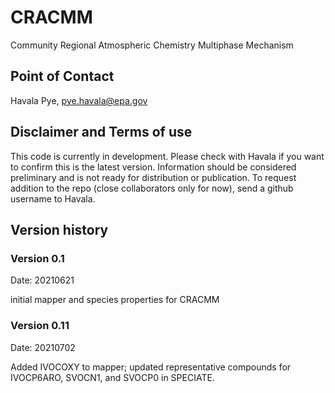 # CRACMM
Community Regional Atmospheric Chemistry Multiphase Mechanism

## Point of Contact
Havala Pye, pye.havala@epa.gov

## Disclaimer and Terms of use
This code is currently in development. Please check with Havala if you want to confirm this is the latest version. Information should be considered preliminary and is not ready for distribution or publication. To request addition to the repo (close collaborators only for now), send a github username to Havala.

## Version history

### Version 0.1 
Date: 20210621

initial mapper and species properties for CRACMM

### Version 0.11
Date: 20210702

Added IVOCOXY to mapper; updated representative compounds for IVOCP6ARO, SVOCN1, and SVOCP0 in SPECIATE.